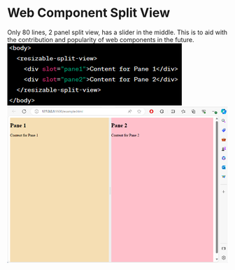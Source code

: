 <h1>Web Component Split View</h1>
Only 80 lines, 2 panel split view, has a slider in the middle. 
This is to aid with the contribution and popularity of web components in the future. 
<img src=https://github.com/RetributionByRevenue/Web-Component-Split-View/blob/main/Screenshot%202023-12-25%20201110.png>
<img src=https://github.com/RetributionByRevenue/Web-Component-Split-View/blob/main/Screenshot%202023-12-25%20200701.png>

